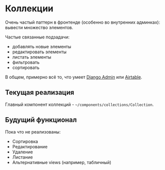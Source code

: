 # Коллекции

Очень частый паттерн в фронтенде (особенно во внутренних админках): вывести множество элементов.

Частые связанные подзадачи:

- добавлять новые элементы
- редактировать элементы
- листать элементы
- фильтровать
- сортировать

В общем, примерно всё то, что умеет [Django Admin](https://docs.djangoproject.com/en/2.2/ref/contrib/admin/) или [Airtable](https://airtable.com/).

## Текущая реализация

Главный компонент коллекций - `~/components/collections/Collection`.

## Будущий функционал

Пока что не реализованы:

- Сортировка
- Редактирование
- Удаление
- Листание
- Альтернативные views (например, табличный)
